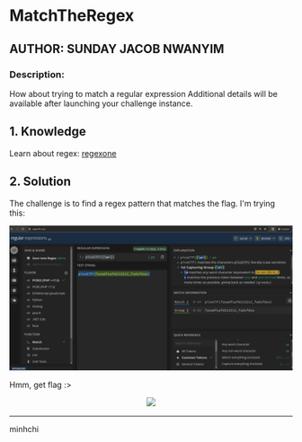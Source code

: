 # MatchTheRegex
## AUTHOR: SUNDAY JACOB NWANYIM

### Description:

How about trying to match a regular expression
Additional details will be available after launching your challenge instance.

## 1. Knowledge
Learn about regex: [regexone](https://regexone.com/)

## 2. Solution
The challenge is to find a regex pattern that matches the flag. I'm trying this:

![Alt text](/WebExploitation/images/MatchTheRegex.PNG)

Hmm, get flag :>

<p align="center">
    <img src="https://media.giphy.com/media/Lopx9eUi34rbq/giphy.gif"/>
</p>

---

minhchi